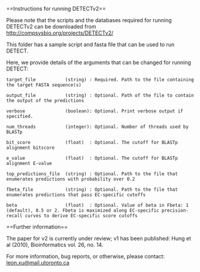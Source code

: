 ==Instructions for running DETECTv2==

Please note that the scripts and the databases required for running DETECTv2 can
be downloaded from http://compsysbio.org/projects/DETECTv2/

This folder has a sample script and fasta file that can be used to run DETECT.

Here, we provide details of the arguments that can be changed for running DETECT:

    target_file           (string) : Required. Path to the file containing the target FASTA sequence(s)
	
	output_file           (string) : Optional. Path of the file to contain the output of the predictions
	
	verbose               (boolean): Optional. Print verbose output if specified.
	
	num_threads           (integer): Optional. Number of threads used by BLASTp
	
	bit_score             (float)  : Optional. The cutoff for BLASTp alignment bitscore
	
	e_value               (float)  : Optional. The cutoff for BLASTp alignment E-value
	
	top_predictions_file  (string) : Optional. Path to the file that enumerates predictions with probability over 0.2
	
	fbeta_file            (string) : Optional. Path to the file that enumerates predictions that pass EC-specific cutoffs
	
	beta                  (float)  : Optional. Value of beta in Fbeta: 1 (default), 0.5 or 2. Fbeta is maximized along EC-specific precision-recall curves to derive EC-specific score cutoffs

==Further information==

The paper for v2 is currently under review; v1 has been published: Hung et al (2010), Bioinformatics vol. 26, no. 14.

For more information, bug reports, or otherwise, please contact: leon.xu@mail.utoronto.ca